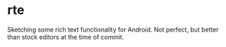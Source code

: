 rte
===

Sketching some rich text functionality for Android. Not perfect, but better than stock editors at the time of commit.
